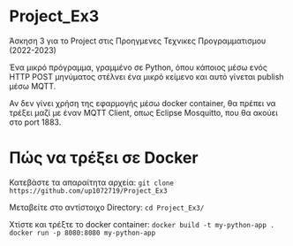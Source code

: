 # Project_Ex3
Άσκηση 3 για το Project στις Προηγμενες Τεχνικες Προγραμματισμου (2022-2023)

Ένα μικρό πρόγραμμα, γραμμένο σε Python, όπου κάποιος μέσω ενός ΗΤΤP POST μηνύματος στέλνει ένα μικρό κείμενο και αυτό γίνεται publish μέσω MQTT.

Αν δεν γίνει χρήση της εφαρμογής μέσω docker container, θα πρέπει να τρέξει μαζί με έναν MQTT Client, οπως Eclipse Mosquitto, που θα ακούει στο port 1883.

# Πώς να τρέξει σε Docker
Κατεβάστε τα απαραίτητα αρχεία:
```git clone https://github.com/up1072719/Project_Ex3```

Μεταβείτε στο αντίστοιχο Directory:
```cd Project_Ex3/```

Χτίστε και τρέξτε το docker container:
```docker build -t my-python-app .```
```docker run -p 8080:8080 my-python-app```
